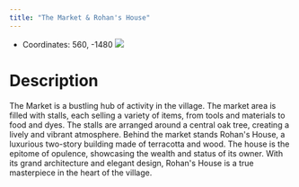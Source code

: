 ```yaml
---
title: "The Market & Rohan's House"
---
```

- Coordinates: 560, -1480
![](BNB-Survival/images/2023-02-07_12.58.36.png)
# Description
The Market is a bustling hub of activity in the village. The market area is filled with stalls, each selling a variety of items, from tools and materials to food and dyes. The stalls are arranged around a central oak tree, creating a lively and vibrant atmosphere. 
Behind the market stands Rohan's House, a luxurious two-story building made of terracotta and wood. The house is the epitome of opulence, showcasing the wealth and status of its owner. With its grand architecture and elegant design, Rohan's House is a true masterpiece in the heart of the village.